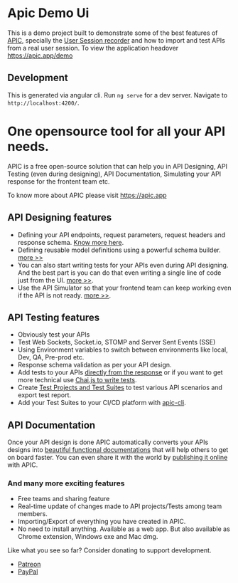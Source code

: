 # Apic Demo Ui

This is a demo project built to demonstrate some of the best features of [APIC](https://apic.app), specially the [User Session recorder](https://docs.apic.app/capture-and-test-api-from-real-user-sessions) and how to import and test APIs from a real user session. To view the application headover https://apic.app/demo

## Development

This is generated via angular cli. Run `ng serve` for a dev server. Navigate to `http://localhost:4200/`. 

# One opensource tool for all your API needs.

APIC is a free open-source solution that can help you in API Designing, API Testing (even during designing), API Documentation, Simulating your API response for the frontent team etc.

To know more about APIC please visit https://apic.app

## API Designing features
- Defining your API endpoints, request parameters, request headers and response schema. [Know more here](https://docs.apic.app/designer/create-endpoint "Know more here").
- Defining reusable model definitions using a powerful schema builder. [more >>](https://docs.apic.app/designer/create-model "Know more here")
- You can also start writing tests for your APIs even during API designing. And the best part is you can do that even writing a single line of code just from the UI. [more >>](https://docs.apic.app/designer/write-api-tests-starting-from-design-phase "Know more here").
- Use the API Simulator so that your frontend team can keep working even if the API is not ready. [more >>](https://docs.apic.app/simulator "Know more here").

## API Testing features
- Obviously test your APIs
- Test Web Sockets, Socket.io, STOMP and Server Sent Events (SSE)
- Using Environment variables to switch between environments like local, Dev, QA, Pre-prod etc.
- Response schema validation as per your API design.
- Add tests to your APIs [directly from the response](https://docs.apic.app/tester/using-test-builder "directly from the response") or if you want to get more technical use [Chai.js to write tests](https://docs.apic.app/tester/writing-test-cases "Chai.js to write tests").
- Create [Test Projects and Test Suites](https://docs.apic.app/tester/creating-test-suits "Test Projects and Test Suites") to test various API scenarios and export test report.
- Add your Test Suites to your CI/CD platform with [apic-cli](https://docs.apic.app/cicd-integration "apic-cli").

## API Documentation
Once your API design is done APIC automatically converts your APIs designs into [beautiful functional documentations](https://docs.apic.app/docs "beautiful functional documentations") that will help others to get on board faster. You can even share it with the world by [publishing it online](https://docs.apic.app/dashboard/published-docs "publishing it online") with APIC.

### And many more exciting features
- Free teams and sharing feature
- Real-time update of changes made to API projects/Tests among team members.
- Importing/Export of everything you have created in APIC.
- No need to install anything. Available as a web app. But also available as Chrome extension, Windows exe and Mac dmg.

Like what you see so far? Consider donating to support development.
- [Patreon](https://www.patreon.com/apic_app "Patreon (Bijaya Dash)")
- [PayPal](https://www.paypal.me/bdash4)

